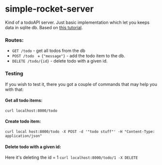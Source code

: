 # simple-rocket-server

Kind of a todoAPI server. Just basic implementation which let you keeps data in sqlite db. Based on [this tutorial](https://www.youtube.com/watch?v=8RA6LSjXvRk).

### Routes:

- `GET /todo` - get all todos from the db
- `POST /todo ` + `{"message"}` - add the todo item to the db.
- `DELETE /todo/{id}` - delete todo with a given id.

### Testing

If you wish to test it, there you got a couple of commands that may help you with that:

#### Get all todo items:

`curl localhost:8000/todo`

#### Create todo item:

`curl local host:8000/todo -X POST -d '"todo stuff"' -H "Content-Type: application/json"`

#### Delete todo with a given id:

Here it's deleting the id = 1
`curl localhost:8000/todo/1 -X DELETE`
